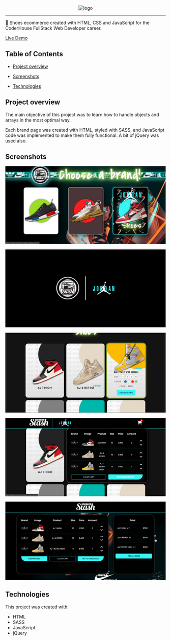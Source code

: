 <div align="center">
    <img src="images/logo1.png" height='200px' alt='logo'>
    <hr/>
</div>

👟 Shoes ecommerce created with HTML, CSS and JavaScript for the CoderHouse FullStack Web Developer career.

[Live Demo](https://ferbuono.github.io/sneaker-stash/)


## Table of Contents

* [Project overview](#project-overview)

* [Screenshots](#screenshots)

* [Technologies](#technologies)


## Project overview

The main objective of this project was to learn how to handle objects and arrays in the most optimal way.

Each brand page was created with HTML, styled with SASS, and JavaScript code was implemented to make them fully functional. A bit of jQuery was used also.

	
## Screenshots

![Main menu](images/screenshots/screen1.png)

![Loading](images/screenshots/screen2.png)

![Brand page](images/screenshots/screen3.png)

![Cart](images/screenshots/screen4.png)

![Cart page](images/screenshots/screen5.png)


## Technologies

This project was created with:
* HTML
* SASS
* JavaScript
* jQuery
